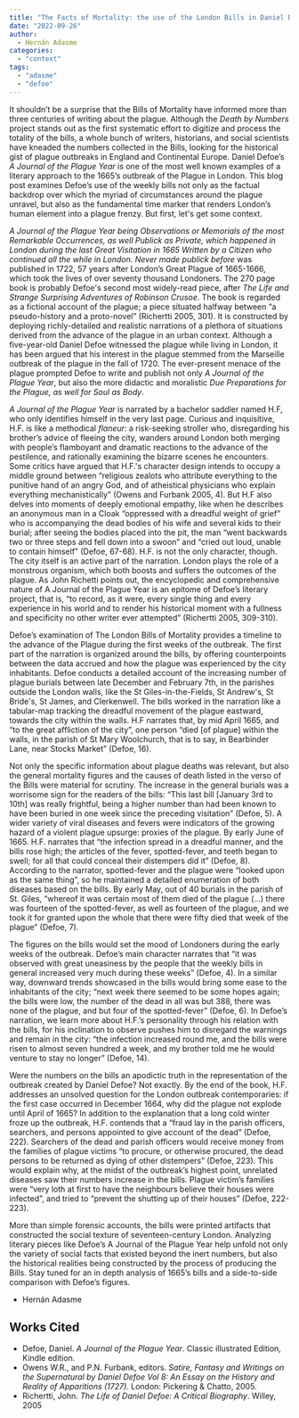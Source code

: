 ```yaml
---
title: "The Facts of Mortality: the use of the London Bills in Daniel Dafoe’s A Journal of the Plague Year."
date: "2022-09-26"
author:
  - Hernán Adasme
categories:
  - "context"
tags:
  - "adasme"
  - "defoe"
---
```


It shouldn’t be a surprise that the Bills of Mortality have informed more than three centuries of writing about the plague. Although the _Death by Numbers_ project stands out as the first systematic effort to digitize and process the totality of the bills, a whole bunch of writers, historians, and social scientists have kneaded the numbers collected in the Bills, looking for the historical gist of plague outbreaks in England and Continental Europe. Daniel Defoe’s _A Journal of the Plague Year_ is one of the most well known examples of a literary approach to the 1665’s outbreak of the Plague in London. This blog post examines Defoe’s use of the weekly bills not only as the factual backdrop over which the myriad of circumstances around the plague unravel, but also as the fundamental time marker that renders London’s human element into a plague frenzy. But first, let's get some context.

_A Journal of the Plague Year being Observations or Memorials of the most Remarkable Occurrences, as well Publick as Private, which happened in London during the last Great Visitation in 1665 Written by a Citizen who continued all the while in London. Never made publick before_ was published in 1722, 57 years after London’s Great Plague of 1665-1666, which took the lives of over seventy thousand Londoners. The 270 page book is probably Defoe's second most widely-read piece, after _The Life and Strange Surprising Adventures of Robinson Crusoe_. The book is regarded as a fictional account of the plague; a piece situated halfway between “a pseudo-history and a proto-novel” (Richertti 2005, 301). It is constructed by deploying richly-detailed and realistic narrations of a plethora of situations derived from the advance of the plague in an urban context. Although a five-year-old Daniel Defoe witnessed the plague while living in London, it has been argued that his interest in the plague stemmed from the Marseille outbreak of the plague in the fall of 1720. The ever-present menace of the plague prompted Defoe to write and publish not only _A Journal of the Plague Year_, but also the more didactic and moralistic _Due Preparations for the Plague, as well for Soul as Body_.

*A Journal of the Plague Year* is narrated by a bachelor saddler named H.F, who only identifies himself in the very last page. Curious and inquisitive, H.F. is like a methodical _flaneur_: a risk-seeking stroller who, disregarding his brother’s advice of fleeing the city, wanders around London both merging with people’s flamboyant and dramatic reactions to the advance of the pestilence, and rationally examining the bizarre scenes he encounters. Some critics have argued that H.F.'s character design intends to occupy a middle ground between “religious zealots who attribute everything to the punitive hand of an angry God, and of atheistical physicians who explain everything mechanistically” (Owens and Furbank 2005, 4). But H.F also delves into moments of deeply emotional empathy, like when he describes an anonymous man in a Cloak “oppressed with a dreadful weight of grief” who is accompanying the dead bodies of his wife and several kids to their burial; after seeing the bodies placed into the pit, the man “went backwards two or three steps and fell down into a swoon” and “cried out loud, unable to contain himself” (Defoe, 67-68). H.F. is not the only character, though. The city itself is an active part of the narration. London plays the role of a monstrous organism, which both boosts and suffers the outcomes of the plague. As John Richetti points out, the encyclopedic and comprehensive nature of A Journal of the Plague Year is an epitome of Defoe’s literary project, that is, “to record, as it were, every single thing and every experience in his world and to render his historical moment with a fullness and specificity no other writer ever attempted” (Richertti 2005, 309-310).

Defoe’s examination of The London Bills of Mortality provides a timeline to the advance of the Plague during the first weeks of the outbreak. The first part of the narration is organized around the bills, by offering counterpoints between the data accrued and how the plague was experienced by the city inhabitants. Defoe conducts a detailed account of the increasing number of plague burials between late December and February 7th, in the parishes outside the London walls, like the St Giles-in-the-Fields, St Andrew's, St Bride's, St James, and Clerkenwell. The bills worked in the narration like a tabular-map tracking the dreadful movement of the plague eastward, towards the city within the walls. H.F narrates that, by mid April 1665, and “to the great affliction of the city”, one person “died \[of plague\] within the walls, in the parish of St Mary Woolchurch, that is to say, in Bearbinder Lane, near Stocks Market” (Defoe, 16).

Not only the specific information about plague deaths was relevant, but also the general mortality figures and the causes of death listed in the verso of the Bills were material for scrutiny. The increase in the general burials was a worrisome sign for the readers of the bills: “This last bill \[January 3rd to 10th\] was really frightful, being a higher number than had been known to have been buried in one week since the preceding visitation” (Defoe, 5). A wider variety of viral diseases and fevers were indicators of the growing hazard of a violent plague upsurge: proxies of the plague. By early June of 1665. H.F. narrates that “the infection spread in a dreadful manner, and the bills rose high; the articles of the fever, spotted-fever, and teeth began to swell; for all that could conceal their distempers did it” (Defoe, 8). According to the narrator, spotted-fever and the plague were “looked upon as the same thing”, so he maintained a detailed enumeration of both diseases based on the bills. By early May, out of 40 burials in the parish of St. Giles, “whereof it was certain most of them died of the plague (...) there was fourteen of the spotted-fever, as well as fourteen of the plague, and we took it for granted upon the whole that there were fifty died that week of the plague” (Defoe, 7).

The figures on the bills would set the mood of Londoners during the early weeks of the outbreak. Defoe’s main character narrates that “it was observed with great uneasiness by the people that the weekly bills in general increased very much during these weeks” (Defoe, 4). In a similar way, downward trends showcased in the bills would bring some ease to the inhabitants of the city; “next week there seemed to be some hopes again; the bills were low, the number of the dead in all was but 388, there was none of the plague, and but four of the spotted-fever” (Defoe, 6). In Defoe’s narration, we learn more about H.F.’s personality through his relation with the bills, for his inclination to observe pushes him to disregard the warnings and remain in the city: “the infection increased round me, and the bills were risen to almost seven hundred a week, and my brother told me he would venture to stay no longer” (Defoe, 14).

Were the numbers on the bills an apodictic truth in the representation of the outbreak created by Daniel Defoe? Not exactly. By the end of the book, H.F. addresses an unsolved question for the London outbreak contemporaries: if the first case occurred in December 1664, why did the plague not explode until April of 1665? In addition to the explanation that a long cold winter froze up the outbreak, H.F. contends that a “fraud lay in the parish officers, searchers, and persons appointed to give account of the dead” (Defoe, 222). Searchers of the dead and parish officers would receive money from the families of plague victims “to procure, or otherwise procured, the dead persons to be returned as dying of other distempers” (Defoe, 223). This would explain why, at the midst of the outbreak’s highest point, unrelated diseases saw their numbers increase in the bills. Plague victim’s families were “very loth at first to have the neighbours believe their houses were infected”, and tried to “prevent the shutting up of their houses” (Defoe, 222-223).

More than simple forensic accounts, the bills were printed artifacts that constructed the social texture of seventeen-century London. Analyzing literary pieces like Defoe’s A Journal of the Plague Year help unfold not only the variety of social facts that existed beyond the inert numbers, but also the historical realities being constructed by the process of producing the Bills. Stay tuned for an in depth analysis of 1665’s bills and a side-to-side comparison with Defoe’s figures.

- Hernán Adasme

## Works Cited

- Defoe, Daniel. *A Journal of the Plague Year*. Classic illustrated Edition, Kindle edition.
- Owens W.R., and P.N. Furbank, editors. *Satire, Fantasy and Writings on the Supernatural by Daniel Defoe Vol 8: An Essay on the History and Reality of Apparitions (1727).* London: Pickering & Chatto, 2005.
- Richertti, John. _The Life of Daniel Defoe: A Critical Biography_. Willey, 2005
